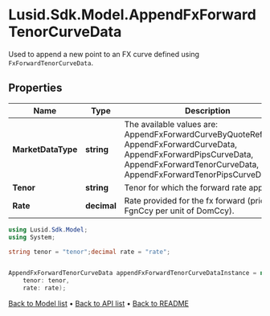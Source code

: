 # Lusid.Sdk.Model.AppendFxForwardTenorCurveData
Used to append a new point to an FX curve defined using `FxForwardTenorCurveData`.

## Properties

Name | Type | Description | Notes
------------ | ------------- | ------------- | -------------
**MarketDataType** | **string** | The available values are: AppendFxForwardCurveByQuoteReference, AppendFxForwardCurveData, AppendFxForwardPipsCurveData, AppendFxForwardTenorCurveData, AppendFxForwardTenorPipsCurveData | 
**Tenor** | **string** | Tenor for which the forward rate applies. | 
**Rate** | **decimal** | Rate provided for the fx forward (price in FgnCcy per unit of DomCcy). | 

```csharp
using Lusid.Sdk.Model;
using System;

string tenor = "tenor";decimal rate = "rate";


AppendFxForwardTenorCurveData appendFxForwardTenorCurveDataInstance = new AppendFxForwardTenorCurveData(
    tenor: tenor,
    rate: rate);
```

[Back to Model list](../README.md#documentation-for-models) &#8226; [Back to API list](../README.md#documentation-for-api-endpoints) &#8226; [Back to README](../README.md)
